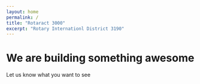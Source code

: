 ```yaml
---
layout: home
permalink: /
title: "Rotaract 3000"
excerpt: "Rotary Internationl District 3190"
---
```

# We are building something awesome

Let us know what you want to see